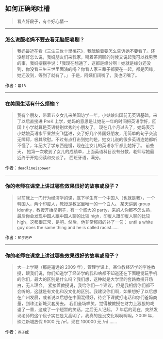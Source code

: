 ## 如何正确地吐槽

> 看点好段子，有个好心情～


 
---

### 怎么说服老妈不要去看无脑肥皂剧？

> 我妈最近在看《三生三世十里桃花》，我酝酿着要怎么告诉她不要看了。还没想好怎么说，我妈朋友们来我家，喝着茶闲聊的时候又说起我可以找男票的事，我妈摆摆手说：「我现在想通了，这都是缘分啊！她就是缘分还没到，你没看三生三世里面演的吗？你看人家三辈子都要在一起，都是因缘，她还没到，等到了就有了。」
> 于是，阿姨们闭嘴了，我也闭嘴了。


作者：`戴18`

---

### 在美国生活有什么烦恼？

> 我有个朋友，带着五岁女儿来美国访学一年。小姑娘出国前无英语基础，来了以后直接进 PreK 上学，她妈的意思是让她花一年的时间把英语学好，回国上小学就算是英语特别优秀的小朋友了。
> 现在几个月过去了，她妈表示小姑娘英语水平果然突飞猛进，交了好几个外国好朋友，用简单的句子交流无障碍，极其欣慰。不过有点打击到她的是，她女儿说的很多英语连她都听不懂了，年纪大了学东西是慢，现在连女儿的英语水平都比她好了。
> 前些天， 她第一次收到了女儿的成绩单，上面英语科目没有分数，老师写她最近终于开始阅读和交谈了。
> 西班牙语，满分。


作者：`deadlineispower`

---

### 你的老师在课堂上讲过哪些效果很好的故事或段子？

> 以前我上一门行为经济学的课，底下学生有一个中国人（也就是我），一个韩国人，两个印度人，教授是教室里唯一的一个白人。
> 某天讲到 group identity，教授开始举例子，有一个盛大的 party，来的人你都不怎么熟，最后你会发现中国人跟中国人聊的比较 high，印度人跟印度人聊的比较 high，这都很正常，是吧。然后，他非常郁闷的补了一句：
> until a white guy does the same thing and he is called racist……


作者：`知乎用户`

---

### 你的老师在课堂上讲过哪些效果很好的故事或段子？

> 大一上学期（那是遥远的 2009 年），管理学课上，某位教经济学的李姓教授，跟我们说，你们知道学了经济学的我和啥都不知道还在下面睡觉玩手机的你们，最大的区别是什么吗？我们想，这种就是大学里的套路教授开场白，无人理会。
> 紧接着教授说，我给你们一个建议，但是我相信你们都不会听的，这就是有文化和没文化的区别。我建议你们啊，如果想好了以后想在广州发展，或者说以后想在中国混得好，待会下课就打电话和你们爸妈商量，到珠江新城买套房去。
> 我们全场哄笑，觉得被教授在财力上狠狠的戏谑了一番，这成了一个短暂的笑话，之后无人记起。
> 7 年后的现在，突然发现老师的这个段子实在是太高明了，我真的是没文化啊啊啊啊。2009 年，珠江新城放假 9000 元 /㎡，现在 100000 元 /㎡.......


作者：`燕子妮`